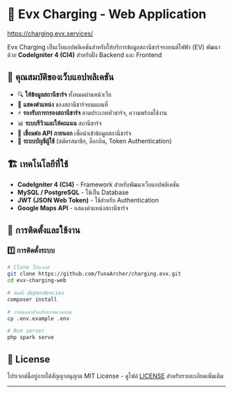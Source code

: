 # 🚗 Evx Charging - Web Application

https://charging.evx.services/

Evx Charging เป็นเว็บแอปพลิเคชันสำหรับให้บริการข้อมูลสถานีชาร์จรถยนต์ไฟฟ้า (EV) พัฒนาด้วย **CodeIgniter 4 (CI4)** สำหรับฝั่ง Backend และ Frontend

## 📌 คุณสมบัติของเว็บแอปพลิเคชัน
- 🔍 **ให้ข้อมูลสถานีชาร์จ** ทั้งหมดผ่านหน้าเว็บ
- 📍 **แสดงตำแหน่ง** ของสถานีชาร์จบนแผนที่
- ⚡ **รองรับการกรองสถานีชาร์จ** ตามประเภทหัวชาร์จ, ความพร้อมใช้งาน
- 📊 **ระบบรีวิวและให้คะแนน** สถานีชาร์จ
- 🔗 **เชื่อมต่อ API ภายนอก** เพื่อนำเข้าข้อมูลสถานีชาร์จ
- 👤 **ระบบบัญชีผู้ใช้** (สมัครสมาชิก, ล็อกอิน, Token Authentication)

## 🏗 เทคโนโลยีที่ใช้
- **CodeIgniter 4 (CI4)** - Framework สำหรับพัฒนาเว็บแอปพลิเคชัน
- **MySQL / PostgreSQL** - ใช้เป็น Database
- **JWT (JSON Web Token)** - ใช้สำหรับ Authentication
- **Google Maps API** - แสดงตำแหน่งสถานีชาร์จ

## 🔧 การติดตั้งและใช้งาน
### 1️⃣ การติดตั้งระบบ
```sh
# Clone โปรเจกต์
git clone https://github.com/TunaArcher/charging.evx.git
cd evx-charging-web

# ติดตั้ง dependencies
composer install

# กำหนดค่าตัวแปรสภาพแวดล้อม
cp .env.example .env

# Run server
php spark serve
```

## 📜 License
โปรเจกต์นี้อยู่ภายใต้สัญญาอนุญาต MIT License - ดูไฟล์ [LICENSE](LICENSE) สำหรับรายละเอียดเพิ่มเติม

---


